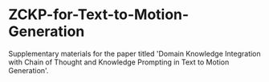 # ZCKP-for-Text-to-Motion-Generation
Supplementary materials for the paper titled 'Domain Knowledge Integration with Chain of Thought and Knowledge Prompting in Text to Motion Generation'.

